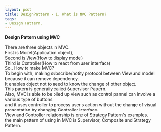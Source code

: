 ```yaml
---
layout: post
title: DesignPattern - 1. What is MVC Pattern?
tags:
- Design Pattern.
---
```

<b>Design Pattern using MVC</b>
<br/><br/>
There are three objects in MVC. 
<br/>
First is Model(Application object),
<br/>
Second is View(How to display model)
<br/>
Third is Controller(How to react from user interface)
<br/>
So.. How to make MVC?
<br/>
To begin with, making subscribe/notify protocol between View and model because it can remove dependency.
<br/>
It enables object not to need to know the change of other object.
<br/>
This patern is generally called Supervisor Pattern.
<br/>
Also, MVC is able to be piled up view such as control pannel can involve a various type of buttons
<br/>
and it uses controller to process user`s action without the change of visual presentation by changing Controller interface.
<br/>
View and Controller relationship is one of Strategy Pattern's examples.
<br/>
the main pattern of using in MVC is Supervisor, Composite and Strategy Pattern.
<br/>

